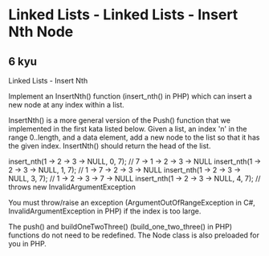 # Linked Lists - Linked Lists - Insert Nth Node
## 6 kyu

Linked Lists - Insert Nth

Implement an InsertNth() function (insert_nth() in PHP) which can insert a new node at any index within a list.

InsertNth() is a more general version of the Push() function that we implemented in the first kata listed below. Given a list, an index 'n' in the range 0..length, and a data element, add a new node to the list so that it has the given index. InsertNth() should return the head of the list.

insert_nth(1 -> 2 -> 3 -> NULL, 0, 7); // 7 -> 1 -> 2 -> 3 -> NULL
insert_nth(1 -> 2 -> 3 -> NULL, 1, 7); // 1 -> 7 -> 2 -> 3 -> NULL
insert_nth(1 -> 2 -> 3 -> NULL, 3, 7); // 1 -> 2 -> 3 -> 7 -> NULL
insert_nth(1 -> 2 -> 3 -> NULL, 4, 7); // throws new InvalidArgumentException

You must throw/raise an exception (ArgumentOutOfRangeException in C#, InvalidArgumentException in PHP) if the index is too large.

The push() and buildOneTwoThree() (build_one_two_three() in PHP) functions do not need to be redefined. The Node class is also preloaded for you in PHP.



